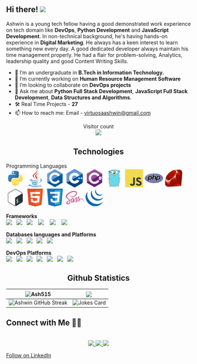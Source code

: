 ## Hi there! <img src="https://media.giphy.com/media/hvRJCLFzcasrR4ia7z/giphy.gif" width="25px">
Ashwin is a young tech fellow having a good demonstrated work experience on tech domain like **DevOps**, **Python Development** and **JavaScript Development**. In non-technical background, he's having hands-on experience in **Digital Marketing**. He always has a keen interest to learn something new every day. A good dedicated developer always maintain his time management properly. He had a flair for problem-solving, Analytics, leadership quality and good Content Writing Skills.
<br>

- 🌱 I’m an undergraduate in **B.Tech in Information Technology.**
- 🔭 I’m currently working on **Human Resource Management Software**
- 👯 I’m looking to collaborate on **DevOps projects**
- 💬 Ask me about **Python Full Stack Development**, **JavaScript Full Stack Development**, **Data Structures and Algorithms**.
- 🛠 Real Time Projects - **27**
- 📫 How to reach me: Email - virtuosaashwin@gmail.com

<!--[![Ashwin's GitHub Activity Graph](https://activity-graph.herokuapp.com/graph?username=Ash515&theme=xcode)](https://git.io/Ash515)-->
<!-- <p align="center">
 <!--<img src="https://komarev.com/ghpvc/?username=Ash515" alt="Ashwin Kumar" /> 
</p> -->



<p align="center"> 
   Visitor count<br>
  <img src="https://profile-counter.glitch.me/ash515/count.svg" />
</p>


<h2 align="center"> Technologies </h2>
<p align="left">
 
 Programming Languages<br>
 <img src="https://github.com/devicons/devicon/blob/v2.15.1/icons/python/python-original.svg" width='50' title='Python' alt='Python' />
 <img src="https://github.com/devicons/devicon/blob/v2.15.1/icons/java/java-original.svg" width='50' title='Java' alt='Java' />
 <img src="https://github.com/devicons/devicon/blob/v2.15.1/icons/c/c-original.svg" width='50' title='C' alt='C' />
 <img src="https://github.com/devicons/devicon/blob/v2.15.1/icons/cplusplus/cplusplus-original.svg" width='50' title='C++' alt='C++' />
 <img src="https://github.com/devicons/devicon/blob/v2.15.1/icons/csharp/csharp-original.svg" width='50' title='C#' alt='C#' />
 <img src="https://github.com/devicons/devicon/blob/v2.15.1/icons/go/go-original.svg" width='50' title='HTML5' alt='HTML5' />
 <img src="https://github.com/devicons/devicon/blob/v2.15.1/icons/javascript/javascript-original.svg" width='50' title='HTML5' alt='HTML5' />
 <img src="https://github.com/devicons/devicon/blob/v2.15.1/icons/php/php-original.svg" width='50' title='HTML5' alt='HTML5' />
 <img src="https://github.com/devicons/devicon/blob/v2.15.1/icons/ruby/ruby-original.svg" width='50' title='HTML5' alt='HTML5' />
 <img src="https://github.com/devicons/devicon/blob/v2.15.1/icons/bash/bash-original.svg" width='50' title='HTML5' alt='HTML5' />
 <img src="https://github.com/devicons/devicon/blob/v2.15.1/icons/html5/html5-original.svg" width='50' title='HTML5' alt='HTML5' />
 <img src="https://github.com/devicons/devicon/blob/v2.15.1/icons/css3/css3-original.svg" width='50' title='HTML5' alt='HTML5' />
 <img src="https://github.com/devicons/devicon/blob/v2.15.1/icons/sass/sass-original.svg" width='50' title='HTML5' alt='HTML5' />
 <img src="https://github.com/devicons/devicon/blob/v2.15.1/icons/jquery/jquery-original.svg" width='50' title='HTML5' alt='HTML5' />

 **Frameworks** <br>
  <img src="https://img.shields.io/badge/flask%20-%231572B6.svg?&style=for-the-badge&logo=flask&logoColor=white" />&nbsp;&nbsp;
  <img src="https://img.shields.io/badge/django%20-%231572B6.svg?&style=for-the-badge&logo=django&logoColor=white" />&nbsp;&nbsp;
  <img src="https://img.shields.io/badge/react js%20-%2300D9FF.svg?&style=for-the-badge&logo=react&logoColor=white" />&nbsp;&nbsp;&nbsp;
  <img src="https://img.shields.io/badge/ember js%20-%2300D9FF.svg?&style=for-the-badge&logo=ember.js&logoColor=white" />&nbsp;&nbsp;&nbsp;
  <img src="https://img.shields.io/badge/Vue js%20-%231572B6.svg?&style=for-the-badge&logo=Vue.js&logoColor=yellow" />&nbsp;&nbsp;&nbsp;
  <img src="https://img.shields.io/badge/node js%20-%2343853D.svg?&style=for-the-badge&logo=node.js&logoColor=white" />&nbsp;&nbsp;&nbsp;
 
 
 **Databases languages and Platforms** <br>
  <img src="https://img.shields.io/badge/SQL%20-%231572B6.svg?&style=for-the-badge&logo=Sql&logoColor=white" />&nbsp;&nbsp;
  <img src="https://img.shields.io/badge/GraphQl%20-%231572B6.svg?&style=for-the-badge&logo=graphql&logoColor=white" />&nbsp;&nbsp;
  <img src="https://img.shields.io/badge/mongodb%20-%231572B6.svg?&style=for-the-badge&logo=mongodb&logoColor=white" />&nbsp;&nbsp;
  <img src="https://img.shields.io/badge/mysql%20-%231572B6.svg?&style=for-the-badge&logo=mysql&logoColor=white" />&nbsp;&nbsp;
  <img src="https://img.shields.io/badge/postgres%20-%231572B6.svg?&style=for-the-badge&logo=postgresql&logoColor=white" />&nbsp;&nbsp;
 
 **DevOps Platforms** <br>
  <img src="https://img.shields.io/badge/docker%20-%231572B6.svg?&style=for-the-badge&logo=docker&logoColor=white" />&nbsp;&nbsp; 
 <img src="https://img.shields.io/badge/kubernetes%20-%231572B6.svg?&style=for-the-badge&logo=kubernetes&logoColor=white" />&nbsp;&nbsp; 
  <img src="https://img.shields.io/badge/nginx%20-%231572B6.svg?&style=for-the-badge&logo=nginx&logoColor=red" />&nbsp;&nbsp;
  <img src="https://img.shields.io/badge/jenkins%20-%231572B6.svg?&style=for-the-badge&logo=jenkins&logoColor=white" />&nbsp;&nbsp;
  <img src="https://img.shields.io/badge/heroku%20-%231572B6.svg?&style=for-the-badge&logo=heroku&logoColor=white" />&nbsp;&nbsp;
  <img src="https://img.shields.io/badge/git%20-%231572B6.svg?&style=for-the-badge&logo=git&logoColor=white" />&nbsp;&nbsp;
 <img src="https://img.shields.io/badge/Postman%20-%231572B6.svg?&style=for-the-badge&logo=postman&logoColor=white" />&nbsp;&nbsp;
  
</p>

<h2 align="center"> Github Statistics </h2>


| <img src="https://github-readme-stats-sigma-five.vercel.app/api?username=Ash515&layout=compact&hide=html&theme=jolly" alt="Ash515" />| <img align="center" src="https://github-readme-stats.vercel.app/api/top-langs/?username=Ash515&layout=compact&bg_color=45,000000,333333&title_color=00ff00&text_color=FFFFFF&count_private=true" /> |
| --- | --- |
| ![Ashwin GitHub Streak](https://github-readme-streak-stats.herokuapp.com/?user=Ash515) | ![Jokes Card](https://readme-jokes.vercel.app/api) |

<!--
<a href="https://github.com/shravanatirtha">
  <img align="center" src="https://github-readme-stats.vercel.app/api/wakatime?username=Ash515&theme=algolia" />
</a>
-->



## Connect with Me 🤝🏻

<p align="center"><br/>
   <a href="https://www.linkedin.com/in/ashwinkumarramasamy/">
    <img src="https://img.shields.io/badge/linkedin-Ashwin-blue">
  </a>
  <a href="https://ashwinkumarramaswamy.netlify.app">
    <img src="https://img.shields.io/badge/Website-Ashwin Kumar R_-red">
  </a>
 <a href="https://theyoungtech.medium.com/">
    <img src="https://img.shields.io/badge/Blogs-TheYoungTech_-magenta">
  </a>
  
  
     
<a class="libutton" href="https://www.linkedin.com/comm/mynetwork/discovery-see-all?usecase=PEOPLE_FOLLOWS&followMember=ashwinkumarramasamy" target="_blank">Follow on LinkedIn</a>
</p>


